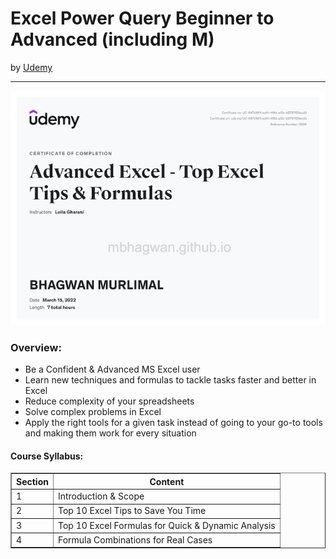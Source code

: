 <h1>Excel Power Query Beginner to Advanced (including M)</h1>
by <a href="https://nlbsg.udemy.com/course/master-excel-power-query/">Udemy</a>
<hr>

<!-- ![Certificate of Completion]() -->

![Certificate of Achievement](/images/advanced_excel_tips_formulas.jpg)
 
<h3>Overview:</h3>
<ul>
 <li>Be a Confident & Advanced MS Excel user</li>
 <li>Learn new techniques and formulas to tackle tasks faster and better in Excel</li>
 <li>Reduce complexity of your spreadsheets</li>
 <li>Solve complex problems in Excel</li>
 <li>Apply the right tools for a given task instead of going to your go-to tools and making them work for every situation</li>
</ul>

<h4>Course Syllabus:</h4>

<table border="1">
 <tr>
  <th>Section</th>
  <th>Content</th>
 </tr>
 <tr>
  <td>1</td>
  <td>Introduction & Scope</td>
 </tr>
 <tr>
  <td>2</td>
  <td>Top 10 Excel Tips to Save You Time</td>
 </tr>
 <tr>
  <td>3</td>
  <td>Top 10 Excel Formulas for Quick & Dynamic Analysis</td>
 </tr>
 <tr>
  <td>4</td>
  <td>Formula Combinations for Real Cases</td>
 </tr>
</table>
